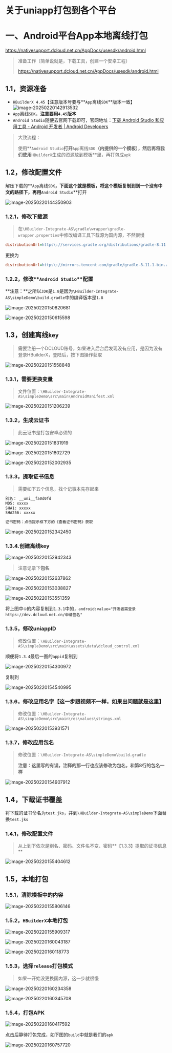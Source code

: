 # 关于uniapp打包到各个平台

# 一、Android平台App本地离线打包

https://nativesupport.dcloud.net.cn/AppDocs/usesdk/android.html

> 准备工作（简单说就是，下载工具，创建一个安卓工程）
>
> https://nativesupport.dcloud.net.cn/AppDocs/usesdk/android.html

## 1.1，资源准备

+ `HBuilderX 4.45`【注意版本号要与**`App`离线`SDK`**版本一致】
  ![image-20250220142913532](./%E5%85%B3%E4%BA%8Euniapp%E6%89%93%E5%8C%85%E5%88%B0%E5%90%84%E4%B8%AA%E5%B9%B3%E5%8F%B0.assets/image-20250220142913532.png)
+ `App`离线`SDK`，**注意要用`4.45`版本**
+ `Android Studio`随便去官网下载即可，官网地址：[下载 Android Studio 和应用工具 - Android 开发者  | Android Developers](https://developer.android.google.cn/studio?hl=zh-cn)

> 大致流程：
>
> 使用**`Android Studio`**打开**`App`离线`SDK`**（内提供的一个模板），然后再将我们使用**`HBuilderX`生成的资源放到模板**里，再打包成`apk`

## 1.2，修改配置文件

解压下载的**`App`离线`SDK`**，下面这个就是模板，将这个模板复制到到一个没有中文的路径下，再用**`Android Studio`**打开

![image-20250220144350903](./%E5%85%B3%E4%BA%8Euniapp%E6%89%93%E5%8C%85%E5%88%B0%E5%90%84%E4%B8%AA%E5%B9%B3%E5%8F%B0.assets/image-20250220144350903.png)

### 1.2.1，修改下载源

> 在`\HBuilder-Integrate-AS\gradle\wrapper\gradle-wrapper.properties`中修改编译工具下载源为国内源，不然很慢

```ini
distributionUrl=https\://services.gradle.org/distributions/gradle-8.11.1-bin.zip
```

更换为

```ini
distributionUrl=https\://mirrors.tencent.com/gradle/gradle-8.11.1-bin.zip
```

### 1.2.2，修改**`Android Studio`**配置

**注意：**之所以`JDK`是`1.8`是因为`\HBuilder-Integrate-AS\simpleDemo\build.gradle`中的编译版本是`1.8`

![image-20250220150820681](./%E5%85%B3%E4%BA%8Euniapp%E6%89%93%E5%8C%85%E5%88%B0%E5%90%84%E4%B8%AA%E5%B9%B3%E5%8F%B0.assets/image-20250220150820681.png)

![image-20250220150615598](./%E5%85%B3%E4%BA%8Euniapp%E6%89%93%E5%8C%85%E5%88%B0%E5%90%84%E4%B8%AA%E5%B9%B3%E5%8F%B0.assets/image-20250220150615598.png)

## 1.3，创建离线`key`

> 需要注册一个DCLOUD账号，如果进入后台后发现没有应用，是因为没有登录HBuilderX，登陆后，按下图操作获取

![image-20250220151558848](./%E5%85%B3%E4%BA%8Euniapp%E6%89%93%E5%8C%85%E5%88%B0%E5%90%84%E4%B8%AA%E5%B9%B3%E5%8F%B0.assets/image-20250220151558848.png)

### 1.3.1，需要更换变量

> 文件位置：`\HBuilder-Integrate-AS\simpleDemo\src\main\AndroidManifest.xml`

![image-20250220151206239](./%E5%85%B3%E4%BA%8Euniapp%E6%89%93%E5%8C%85%E5%88%B0%E5%90%84%E4%B8%AA%E5%B9%B3%E5%8F%B0.assets/image-20250220151206239.png)

### 1.3.2，生成云证书

> 此云证书是打包安卓必须的

![image-20250220151831919](./%E5%85%B3%E4%BA%8Euniapp%E6%89%93%E5%8C%85%E5%88%B0%E5%90%84%E4%B8%AA%E5%B9%B3%E5%8F%B0.assets/image-20250220151831919.png)

![image-20250220151802729](./%E5%85%B3%E4%BA%8Euniapp%E6%89%93%E5%8C%85%E5%88%B0%E5%90%84%E4%B8%AA%E5%B9%B3%E5%8F%B0.assets/image-20250220151802729.png)

![image-20250220152002935](./%E5%85%B3%E4%BA%8Euniapp%E6%89%93%E5%8C%85%E5%88%B0%E5%90%84%E4%B8%AA%E5%B9%B3%E5%8F%B0.assets/image-20250220152002935.png)

### 1.3.3，提取证书信息

> 需要如下五个信息，找个记事本先存起来

```tex
别名： __uni__fa0d0fd
MD5: xxxxx
SHA1: xxxxx
SHA256: xxxxx

证书密码：点击提示框下方的《查看证书密码》获取
```

![image-20250220152342450](./%E5%85%B3%E4%BA%8Euniapp%E6%89%93%E5%8C%85%E5%88%B0%E5%90%84%E4%B8%AA%E5%B9%B3%E5%8F%B0.assets/image-20250220152342450.png)

### 1.3.4.创建离线key

![image-20250220152942343](./%E5%85%B3%E4%BA%8Euniapp%E6%89%93%E5%8C%85%E5%88%B0%E5%90%84%E4%B8%AA%E5%B9%B3%E5%8F%B0.assets/image-20250220152942343.png)

> 注意记录下**包名**

![image-20250220152637862](./%E5%85%B3%E4%BA%8Euniapp%E6%89%93%E5%8C%85%E5%88%B0%E5%90%84%E4%B8%AA%E5%B9%B3%E5%8F%B0.assets/image-20250220152637862.png)

![image-20250220153038827](./%E5%85%B3%E4%BA%8Euniapp%E6%89%93%E5%8C%85%E5%88%B0%E5%90%84%E4%B8%AA%E5%B9%B3%E5%8F%B0.assets/image-20250220153038827.png)

![image-20250220153551359](./%E5%85%B3%E4%BA%8Euniapp%E6%89%93%E5%8C%85%E5%88%B0%E5%90%84%E4%B8%AA%E5%B9%B3%E5%8F%B0.assets/image-20250220153551359.png)

将上图中`①`的内容复制到`1.3.1`中的，`android:value="开发者需登录https://dev.dcloud.net.cn/申请签名"`

### 1.3.5，修改uniappID

> 修改位置：`\HBuilder-Integrate-AS\simpleDemo\src\main\assets\data\dcloud_control.xml`

顺便将`1.3.4`最后一图的`appid`复制到

![image-20250220154300972](./%E5%85%B3%E4%BA%8Euniapp%E6%89%93%E5%8C%85%E5%88%B0%E5%90%84%E4%B8%AA%E5%B9%B3%E5%8F%B0.assets/image-20250220154300972.png)

复制到

![image-20250220154540995](./%E5%85%B3%E4%BA%8Euniapp%E6%89%93%E5%8C%85%E5%88%B0%E5%90%84%E4%B8%AA%E5%B9%B3%E5%8F%B0.assets/image-20250220154540995.png)

### 1.3.6，修改应用名字【这一步跟视频不一样，如果出问题就是这里】

>  修改位置：`\HBuilder-Integrate-AS\simpleDemo\src\main\res\values\strings.xml`

![image-20250220153931571](./%E5%85%B3%E4%BA%8Euniapp%E6%89%93%E5%8C%85%E5%88%B0%E5%90%84%E4%B8%AA%E5%B9%B3%E5%8F%B0.assets/image-20250220153931571.png)

### 1.3.7，修改应用包名

> 修改位置：`\HBuilder-Integrate-AS\simpleDemo\build.gradle`
>
> **注意：这里写的有误，注释的那一行也应该修改为包名，和第8行的包名一样**

![image-20250220154907912](./%E5%85%B3%E4%BA%8Euniapp%E6%89%93%E5%8C%85%E5%88%B0%E5%90%84%E4%B8%AA%E5%B9%B3%E5%8F%B0.assets/image-20250220154907912.png)

## 1.4，下载证书覆盖

将下载的证书命名为`test.jks`，并到`\HBuilder-Integrate-AS\simpleDemo`下面替换`test.jks`

### 1.4.1，修改配置文件

> 从上到下依次是别名、密码、文件名不变、密码**【1.3.3】提取的证书信息**

![image-20250220155404612](./%E5%85%B3%E4%BA%8Euniapp%E6%89%93%E5%8C%85%E5%88%B0%E5%90%84%E4%B8%AA%E5%B9%B3%E5%8F%B0.assets/image-20250220155404612.png)

## 1.5，本地打包

### 1.5.1，清除模板中的内容

![image-20250220155806146](./%E5%85%B3%E4%BA%8Euniapp%E6%89%93%E5%8C%85%E5%88%B0%E5%90%84%E4%B8%AA%E5%B9%B3%E5%8F%B0.assets/image-20250220155806146.png)

### 1.5.2，`HBuilderX`本地打包

![image-20250220155909317](./%E5%85%B3%E4%BA%8Euniapp%E6%89%93%E5%8C%85%E5%88%B0%E5%90%84%E4%B8%AA%E5%B9%B3%E5%8F%B0.assets/image-20250220155909317.png)

![image-20250220160043187](./%E5%85%B3%E4%BA%8Euniapp%E6%89%93%E5%8C%85%E5%88%B0%E5%90%84%E4%B8%AA%E5%B9%B3%E5%8F%B0.assets/image-20250220160043187.png)

![image-20250220160118773](./%E5%85%B3%E4%BA%8Euniapp%E6%89%93%E5%8C%85%E5%88%B0%E5%90%84%E4%B8%AA%E5%B9%B3%E5%8F%B0.assets/image-20250220160118773.png)

### 1.5.3，选择`release`打包模式

> 如果一开始没更换国内源，这一步就很慢

![image-20250220160234358](./%E5%85%B3%E4%BA%8Euniapp%E6%89%93%E5%8C%85%E5%88%B0%E5%90%84%E4%B8%AA%E5%B9%B3%E5%8F%B0.assets/image-20250220160234358.png)

![image-20250220160345708](./%E5%85%B3%E4%BA%8Euniapp%E6%89%93%E5%8C%85%E5%88%B0%E5%90%84%E4%B8%AA%E5%B9%B3%E5%8F%B0.assets/image-20250220160345708.png)

### 1.5.4，打包APK

![image-20250220160417592](./%E5%85%B3%E4%BA%8Euniapp%E6%89%93%E5%8C%85%E5%88%B0%E5%90%84%E4%B8%AA%E5%B9%B3%E5%8F%B0.assets/image-20250220160417592.png)

点击后静待打包完成，如下图的`build`中就是我们的`apk`

![image-20250220160757720](./%E5%85%B3%E4%BA%8Euniapp%E6%89%93%E5%8C%85%E5%88%B0%E5%90%84%E4%B8%AA%E5%B9%B3%E5%8F%B0.assets/image-20250220160757720.png)